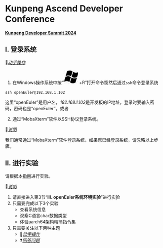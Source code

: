 # Kunpeng Ascend Developer Conference

[**Kunpeng Developer Summit 2024**](https://www.hikunpeng.com/activities/kunpeng-developer-summit2024)



## I. 登录系统

🤚*<u>动手操作</u>*

1. 在Windows操作系统中按“![Windows-Key](./images/Windows-Key.png) +R”打开命令窗然后通过`ssh`命令登录系统

```shell
ssh openEuler@192.168.1.102
```

这里“openEuler”是用户名，*192.168.1.102*是开发板的IP地址，登录时要输入密码，密码也是“openEuler”。或者

2. 通过“MobaXterm”软件以SSH协议登录系统。

🔔*<u>说明</u>*

我们通常通过“MobaXterm”软件登录系统，如果您已经登录系统，请忽略以上步骤。



## II. 进行实验

请根据本[指南](./openEuler-SEE.md)进行实验。

🔔*<u>说明</u>*

1. 请直接进入第3节“**III. openEuler系统环境实验**”进行实验
2. 只需要完成以下3个实验
   - 查看系统信息
   - 观察C语言char数据类型
   - 体验aarch64架构精简指令集
3. 只需要关注以下两种主题
   - 🤚*<u>动手操作</u>*
   - ❓*<u>回答问题</u>*
